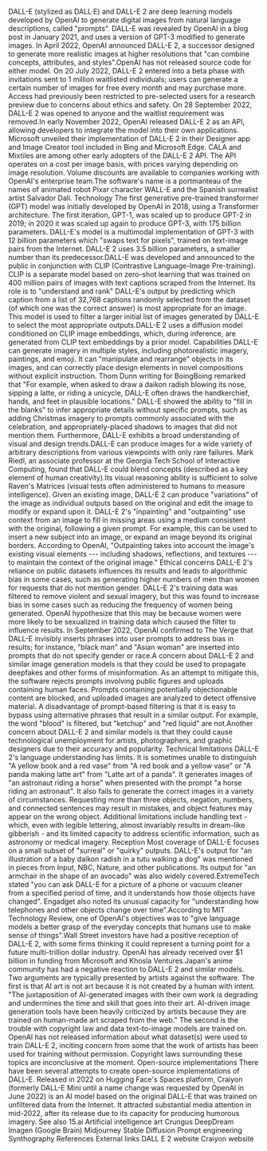 DALL-E (stylized as DALL·E) and DALL-E 2 are deep learning models
developed by OpenAI to generate digital images from natural language
descriptions, called \"prompts\". DALL-E was revealed by OpenAI in a
blog post in January 2021, and uses a version of GPT-3 modified to
generate images. In April 2022, OpenAI announced DALL-E 2, a successor
designed to generate more realistic images at higher resolutions that
\"can combine concepts, attributes, and styles\".OpenAI has not released
source code for either model. On 20 July 2022, DALL-E 2 entered into a
beta phase with invitations sent to 1 million waitlisted individuals;
users can generate a certain number of images for free every month and
may purchase more. Access had previously been restricted to pre-selected
users for a research preview due to concerns about ethics and safety. On
28 September 2022, DALL-E 2 was opened to anyone and the waitlist
requirement was removed.In early November 2022, OpenAI released DALL-E 2
as an API, allowing developers to integrate the model into their own
applications. Microsoft unveiled their implementation of DALL-E 2 in
their Designer app and Image Creator tool included in Bing and Microsoft
Edge. CALA and Mixtiles are among other early adopters of the DALL-E 2
API. The API operates on a cost per image basis, with prices varying
depending on image resolution. Volume discounts are available to
companies working with OpenAI's enterprise team.The software\'s name is
a portmanteau of the names of animated robot Pixar character WALL-E and
the Spanish surrealist artist Salvador Dalí. Technology The first
generative pre-trained transformer (GPT) model was initially developed
by OpenAI in 2018, using a Transformer architecture. The first
iteration, GPT-1, was scaled up to produce GPT-2 in 2019; in 2020 it was
scaled up again to produce GPT-3, with 175 billion parameters. DALL-E\'s
model is a multimodal implementation of GPT-3 with 12 billion parameters
which \"swaps text for pixels\", trained on text-image pairs from the
Internet. DALL-E 2 uses 3.5 billion parameters, a smaller number than
its predecessor.DALL-E was developed and announced to the public in
conjunction with CLIP (Contrastive Language-Image Pre-training). CLIP is
a separate model based on zero-shot learning that was trained on 400
million pairs of images with text captions scraped from the Internet.
Its role is to \"understand and rank\" DALL-E\'s output by predicting
which caption from a list of 32,768 captions randomly selected from the
dataset (of which one was the correct answer) is most appropriate for an
image. This model is used to filter a larger initial list of images
generated by DALL-E to select the most appropriate outputs.DALL-E 2 uses
a diffusion model conditioned on CLIP image embeddings, which, during
inference, are generated from CLIP text embeddings by a prior model.
Capabilities DALL-E can generate imagery in multiple styles, including
photorealistic imagery, paintings, and emoji. It can \"manipulate and
rearrange\" objects in its images, and can correctly place design
elements in novel compositions without explicit instruction. Thom Dunn
writing for BoingBoing remarked that \"For example, when asked to draw a
daikon radish blowing its nose, sipping a latte, or riding a unicycle,
DALL-E often draws the handkerchief, hands, and feet in plausible
locations.\" DALL-E showed the ability to \"fill in the blanks\" to
infer appropriate details without specific prompts, such as adding
Christmas imagery to prompts commonly associated with the celebration,
and appropriately-placed shadows to images that did not mention them.
Furthermore, DALL-E exhibits a broad understanding of visual and design
trends.DALL-E can produce images for a wide variety of arbitrary
descriptions from various viewpoints with only rare failures. Mark
Riedl, an associate professor at the Georgia Tech School of Interactive
Computing, found that DALL-E could blend concepts (described as a key
element of human creativity).Its visual reasoning ability is sufficient
to solve Raven\'s Matrices (visual tests often administered to humans to
measure intelligence). Given an existing image, DALL-E 2 can produce
\"variations\" of the image as individual outputs based on the original
and edit the image to modify or expand upon it. DALL-E 2\'s
\"inpainting\" and \"outpainting\" use context from an image to fill in
missing areas using a medium consistent with the original, following a
given prompt. For example, this can be used to insert a new subject into
an image, or expand an image beyond its original borders. According to
OpenAI, \"Outpainting takes into account the image's existing visual
elements --- including shadows, reflections, and textures --- to
maintain the context of the original image.\" Ethical concerns DALL-E
2\'s reliance on public datasets influences its results and leads to
algorithmic bias in some cases, such as generating higher numbers of men
than women for requests that do not mention gender. DALL-E 2\'s training
data was filtered to remove violent and sexual imagery, but this was
found to increase bias in some cases such as reducing the frequency of
women being generated. OpenAI hypothesize that this may be because women
were more likely to be sexualized in training data which caused the
filter to influence results. In September 2022, OpenAI confirmed to The
Verge that DALL-E invisibly inserts phrases into user prompts to address
bias in results; for instance, \"black man\" and \"Asian woman\" are
inserted into prompts that do not specify gender or race.A concern about
DALL-E 2 and similar image generation models is that they could be used
to propagate deepfakes and other forms of misinformation. As an attempt
to mitigate this, the software rejects prompts involving public figures
and uploads containing human faces. Prompts containing potentially
objectionable content are blocked, and uploaded images are analyzed to
detect offensive material. A disadvantage of prompt-based filtering is
that it is easy to bypass using alternative phrases that result in a
similar output. For example, the word \"blood\" is filtered, but
\"ketchup\" and \"red liquid\" are not.Another concern about DALL-E 2
and similar models is that they could cause technological unemployment
for artists, photographers, and graphic designers due to their accuracy
and popularity. Technical limitations DALL-E 2\'s language understanding
has limits. It is sometimes unable to distinguish \"A yellow book and a
red vase\" from \"A red book and a yellow vase\" or \"A panda making
latte art\" from \"Latte art of a panda\". It generates images of \"an
astronaut riding a horse\" when presented with the prompt \"a horse
riding an astronaut\". It also fails to generate the correct images in a
variety of circumstances. Requesting more than three objects, negation,
numbers, and connected sentences may result in mistakes, and object
features may appear on the wrong object. Additional limitations include
handling text - which, even with legible lettering, almost invariably
results in dream-like gibberish - and its limited capacity to address
scientific information, such as astronomy or medical imagery. Reception
Most coverage of DALL-E focuses on a small subset of \"surreal\" or
\"quirky\" outputs. DALL-E\'s output for \"an illustration of a baby
daikon radish in a tutu walking a dog\" was mentioned in pieces from
Input, NBC, Nature, and other publications. Its output for \"an armchair
in the shape of an avocado\" was also widely covered.ExtremeTech stated
\"you can ask DALL-E for a picture of a phone or vacuum cleaner from a
specified period of time, and it understands how those objects have
changed\". Engadget also noted its unusual capacity for \"understanding
how telephones and other objects change over time\".According to MIT
Technology Review, one of OpenAI\'s objectives was to \"give language
models a better grasp of the everyday concepts that humans use to make
sense of things\".Wall Street investors have had a positive reception of
DALL-E 2, with some firms thinking it could represent a turning point
for a future multi-trillion dollar industry. OpenAI has already received
over \$1 billion in funding from Microsoft and Khosla Ventures.Japan\'s
anime community has had a negative reaction to DALL-E 2 and similar
models. Two arguments are typically presented by artists against the
software. The first is that AI art is not art because it is not created
by a human with intent. \"The juxtaposition of AI-generated images with
their own work is degrading and undermines the time and skill that goes
into their art. AI-driven image generation tools have been heavily
criticized by artists because they are trained on human-made art scraped
from the web.\" The second is the trouble with copyright law and data
text-to-image models are trained on. OpenAI has not released information
about what dataset(s) were used to train DALL-E 2, inciting concern from
some that the work of artists has been used for training without
permission. Copyright laws surrounding these topics are inconclusive at
the moment. Open-source implementations There have been several attempts
to create open-source implementations of DALL-E. Released in 2022 on
Hugging Face\'s Spaces platform, Craiyon (formerly DALL-E Mini until a
name change was requested by OpenAI in June 2022) is an AI model based
on the original DALL-E that was trained on unfiltered data from the
Internet. It attracted substantial media attention in mid-2022, after
its release due to its capacity for producing humorous imagery. See also
15.ai Artificial intelligence art Crungus DeepDream Imagen (Google
Brain) Midjourney Stable Diffusion Prompt engineering Synthography
References External links DALL E 2 website Craiyon website
